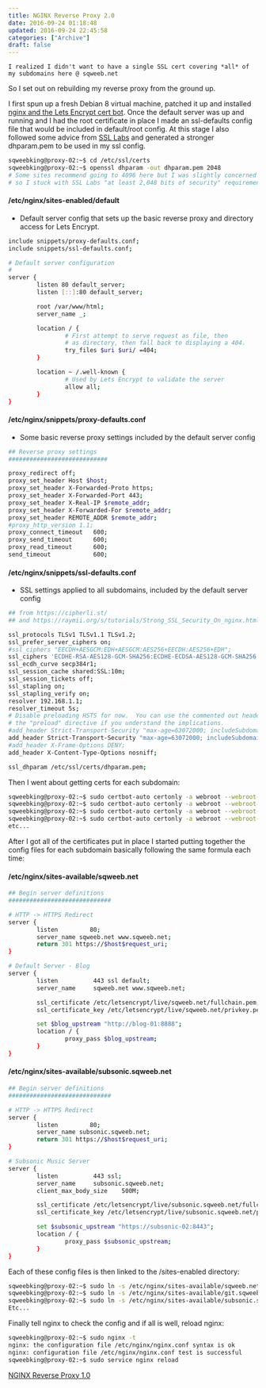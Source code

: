 ```yaml
---
title: NGINX Reverse Proxy 2.0
date: 2016-09-24 01:18:48
updated: 2016-09-24 22:45:58
categories: ["Archive"]
draft: false
---
```


```
I realized I didn't want to have a single SSL cert covering *all* of my subdomains here @ sqweeb.net
```

So I set out on rebuilding my reverse proxy from the ground up.

I first spun up a fresh Debian 8 virtual machine, patched it up and installed [nginx and the Lets Encrypt cert bot][1]. Once the default server was up and running and I had the root certificate in place I made an ssl-defaults config file that would be included in default/root config. At this stage I also followed some advice from [SSL Labs][2] and generated a stronger dhparam.pem to be used in my ssl config.

```bash
sqweebking@proxy-02:~$ cd /etc/ssl/certs
sqweebking@proxy-02:~$ openssl dhparam -out dhparam.pem 2048
# Some sites recommend going to 4096 here but I was slightly concerned about performance,
# so I stuck with SSL Labs "at least 2,048 bits of security" requirement
```

#### /etc/nginx/sites-enabled/default
* Default server config that sets up the basic reverse proxy and directory access for Lets Encrypt.

```bash
include snippets/proxy-defaults.conf;
include snippets/ssl-defaults.conf;

# Default server configuration
#
server {
        listen 80 default_server;
        listen [::]:80 default_server;

        root /var/www/html;
        server_name _;

        location / {
                # First attempt to serve request as file, then
                # as directory, then fall back to displaying a 404.
                try_files $uri $uri/ =404;
        }

        location ~ /.well-known {
                # Used by Lets Encrypt to validate the server
                allow all;
        }
}
```

#### /etc/nginx/snippets/proxy-defaults.conf
* Some basic reverse proxy settings included by the default server config

```bash
## Reverse proxy settings
############################

proxy_redirect off;
proxy_set_header Host $host;
proxy_set_header X-Forwarded-Proto https;
proxy_set_header X-Forwarded-Port 443;
proxy_set_header X-Real-IP $remote_addr;
proxy_set_header X-Forwarded-For $remote_addr;
proxy_set_header REMOTE_ADDR $remote_addr;
#proxy_http_version 1.1;
proxy_connect_timeout   600;
proxy_send_timeout      600;
proxy_read_timeout      600;
send_timeout            600;
```


#### /etc/nginx/snippets/ssl-defaults.conf
* SSL settings applied to all subdomains, included by the default server config

```bash
## from https://cipherli.st/
## and https://raymii.org/s/tutorials/Strong_SSL_Security_On_nginx.html

ssl_protocols TLSv1 TLSv1.1 TLSv1.2;
ssl_prefer_server_ciphers on;
#ssl_ciphers "EECDH+AESGCM:EDH+AESGCM:AES256+EECDH:AES256+EDH";
ssl_ciphers 'ECDHE-RSA-AES128-GCM-SHA256:ECDHE-ECDSA-AES128-GCM-SHA256:ECDHE-RSA-AES256-GCM-SHA384:ECDHE-ECDSA-AES256-GCM-SHA384:DHE-RSA-AES128-GCM-SHA256:DHE-DSS-AES128-GCM-SHA256:kEDH+AESGCM:ECDHE-RSA-AES128-SHA256:ECDHE-ECDSA-AES128-SHA256:ECDHE-RSA-AES128-SHA:ECDHE-ECDSA-AES128-SHA:ECDHE-RSA-AES256-SHA384:ECDHE-ECDSA-AES256-SHA384:ECDHE-RSA-AES256-SHA:ECDHE-ECDSA-AES256-SHA:DHE-RSA-AES128-SHA256:DHE-RSA-AES128-SHA:DHE-DSS-AES128-SHA256:DHE-RSA-AES256-SHA256:DHE-DSS-AES256-SHA:DHE-RSA-AES256-SHA:AES128-GCM-SHA256:AES256-GCM-SHA384:AES128-SHA256:AES256-SHA256:AES128-SHA:AES256-SHA:AES:CAMELLIA:DES-CBC3-SHA:!aNULL:!eNULL:!EXPORT:!DES:!RC4:!MD5:!PSK:!aECDH:!EDH-DSS-DES-CBC3-SHA:!EDH-RSA-DES-CBC3-SHA:!KRB5-DES-CBC3-SHA';
ssl_ecdh_curve secp384r1;
ssl_session_cache shared:SSL:10m;
ssl_session_tickets off;
ssl_stapling on;
ssl_stapling_verify on;
resolver 192.168.1.1;
resolver_timeout 5s;
# Disable preloading HSTS for now.  You can use the commented out header line that includes
# the "preload" directive if you understand the implications.
#add_header Strict-Transport-Security "max-age=63072000; includeSubdomains; preload";
add_header Strict-Transport-Security "max-age=63072000; includeSubdomains";
#add_header X-Frame-Options DENY;
add_header X-Content-Type-Options nosniff;

ssl_dhparam /etc/ssl/certs/dhparam.pem;
```


Then I went about getting certs for each subdomain:
```bash
sqweebking@proxy-02:~$ sudo certbot-auto certonly -a webroot --webroot-path=/var/www/html -d alarm.sqweeb.net
sqweebking@proxy-02:~$ sudo certbot-auto certonly -a webroot --webroot-path=/var/www/html -d dht.sqweeb.net
sqweebking@proxy-02:~$ sudo certbot-auto certonly -a webroot --webroot-path=/var/www/html -d git.sqweeb.net
sqweebking@proxy-02:~$ sudo certbot-auto certonly -a webroot --webroot-path=/var/www/html -d subsonic.sqweeb.net
etc...
```

After I got all of the certificates put in place I started putting together the config files for each subdomain basically following the same formula each time:

#### /etc/nginx/sites-available/sqweeb.net

```bash
## Begin server definitions
#############################

# HTTP -> HTTPS Redirect
server {
        listen         80;
        server_name sqweeb.net www.sqweeb.net;
        return 301 https://$host$request_uri;
}

# Default Server - Blog
server {
        listen          443 ssl default;
        server_name     sqweeb.net www.sqweeb.net;

        ssl_certificate /etc/letsencrypt/live/sqweeb.net/fullchain.pem;
        ssl_certificate_key /etc/letsencrypt/live/sqweeb.net/privkey.pem;

        set $blog_upstream "http://blog-01:8888";
        location / {
                proxy_pass $blog_upstream;
        }
}
```


#### /etc/nginx/sites-available/subsonic.sqweeb.net

```bash
## Begin server definitions
#############################

# HTTP -> HTTPS Redirect
server {
        listen         80;
        server_name subsonic.sqweeb.net;
        return 301 https://$host$request_uri;
}

# Subsonic Music Server
server {
        listen          443 ssl;
        server_name     subsonic.sqweeb.net;
        client_max_body_size    500M;

        ssl_certificate /etc/letsencrypt/live/subsonic.sqweeb.net/fullchain.pem;
        ssl_certificate_key /etc/letsencrypt/live/subsonic.sqweeb.net/privkey.pem;

        set $subsonic_upstream "https://subsonic-02:8443";
        location / {
                proxy_pass $subsonic_upstream;
        }
}
```

Each of these config files is then linked to the /sites-enabled directory:
```bash
sqweebking@proxy-02:~$ sudo ln -s /etc/nginx/sites-available/sqweeb.net /etc/nginx/sites-enabled/sqweeb.net
sqweebking@proxy-02:~$ sudo ln -s /etc/nginx/sites-available/git.sqweeb.net /etc/nginx/sites-enabled/git.sqweeb.net
sqweebking@proxy-02:~$ sudo ln -s /etc/nginx/sites-available/subsonic.sqweeb.net /etc/nginx/sites-enabled/subsonic.sqweeb.net
Etc...
```

Finally tell nginx to check the config  and if all is well, reload nginx:
```bash
sqweebking@proxy-02:~$ sudo nginx -t
nginx: the configuration file /etc/nginx/nginx.conf syntax is ok
nginx: configuration file /etc/nginx/nginx.conf test is successful
sqweebking@proxy-02:~$ sudo service nginx reload
```


[NGINX Reverse Proxy 1.0](https://sqweeb.net/entry/enabling-https-with-lets-encrypt)


[1]: https://www.digitalocean.com/community/tutorials/how-to-secure-nginx-with-let-s-encrypt-on-ubuntu-14-04 "NGINX and Lets Encrypt"
[2]: https://github.com/ssllabs/research/wiki/SSL-and-TLS-Deployment-Best-Practices